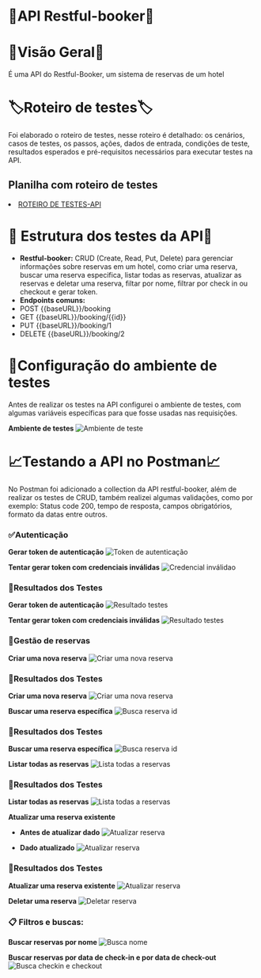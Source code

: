 # 🏨API Restful-booker🏨 #

# 👀Visão Geral👀 #
É uma API do Restful-Booker, um sistema de reservas de um hotel
# 🏷️Roteiro de testes🏷️ #
Foi elaborado o roteiro de testes, nesse roteiro é detalhado: os cenários, casos de testes, os passos, ações, dados de entrada, condições de teste, resultados esperados e pré-requisitos necessários para executar testes na API.

## Planilha com roteiro de testes ##
<li> <a href="https://docs.google.com/spreadsheets/d/1afhy_VfZz8fT36ht8TWZGQPFUC8ujS0ugnSET1M5cD8/edit?usp=drive_link" rel=nofollow>ROTEIRO DE TESTES-API</a><//li>

# 🔨 Estrutura dos testes da API🔨  #
+ **Restful-booker:** CRUD (Create, Read, Put, Delete) para gerenciar informações sobre reservas em um hotel, como criar uma reserva, buscar uma reserva especifica, listar todas as reservas, atualizar as reservas e deletar uma reserva, filtar por nome, filtrar por check in ou checkout e gerar token.
+ **Endpoints comuns:**
+ POST {{baseURL}}/booking
+ GET {{baseURL}}/booking/{{id}}
+ PUT {{baseURL}}/booking/1
+ DELETE {{baseURL}}/booking/2


# 🎯Configuração do ambiente de testes #
Antes de realizar os testes na API configurei o ambiente de testes, com algumas variáveis específicas para que fosse usadas nas requisições.

**Ambiente de testes**
![Ambiente de teste](https://imgur.com/RoaNmv7.png)

# 📈Testando a API no Postman📈 #
No Postman foi adicionado a collection da API restful-booker, além de realizar os testes de CRUD, também realizei algumas validações, como por exemplo: Status code 200, tempo de resposta, campos obrigatórios, formato da datas entre outros. 

### ✅Autenticação ###
**Gerar token de autenticação**
![Token de autenticação](https://imgur.com/k6tYcjq.png)

**Tentar gerar token com credenciais inválidas**
![Credencial inválidao](https://imgur.com/nEYTqTZ.png)

### 🔎Resultados dos Testes ###
**Gerar token de autenticação**
![Resultado testes](https://imgur.com/CJsRYpO.png)

**Tentar gerar token com credenciais inválidas**
![Resultado testes](https://imgur.com/pBUH6iG.png)

### 📁Gestão de reservas ###

**Criar uma nova reserva**
![Criar uma nova reserva](https://imgur.com/qR8UEYz.png)

### 🔎Resultados dos Testes ###
**Criar uma nova reserva**
![Criar uma nova reserva](https://imgur.com/Q1tUJND.png)

**Buscar uma reserva específica**
![Busca reserva id](https://imgur.com/cVeUaxq.png)

### 🔎Resultados dos Testes ###
**Buscar uma reserva específica**
![Busca reserva id](https://imgur.com/GXHDz1u.png)

**Listar todas as reservas**
![Lista todas a reservas](https://imgur.com/a0MC63q.png)
### 🔎Resultados dos Testes ###
**Listar todas as reservas**
![Lista todas a reservas](https://imgur.com/TufVamf.png)

**Atualizar uma reserva existente**
+ **Antes de atualizar dado**
![Atualizar reserva](https://imgur.com/WJ3UcEE.png)

+ **Dado atualizado**
![Atualizar reserva](https://imgur.com/LgRLUdj.png)

### 🔎Resultados dos Testes ###
**Atualizar uma reserva existente**
![Atualizar reserva](https://imgur.com/1dpFZnh.png)

**Deletar uma reserva**
![Deletar reserva](https://imgur.com/O3Z0L3b.png)

### 📋 Filtros e buscas: ###
**Buscar reservas por nome**
![Busca nome](https://imgur.com/bQ7ITP2.png)


**Buscar reservas por data de check-in e por data de check-out**
![Busca checkin e checkout](https://imgur.com/46vlKay.png)
